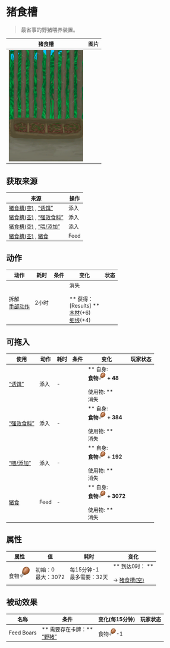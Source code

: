 # 猪食槽  
> 最省事的野猪喂养装置。  
  
  猪食槽  |   图片   
 ----  |  ----:   
   |  <img decoding="async" src="Sprite/BoarFeeder.png" href="a.md" style="max-width:300px;max-height:300px;">   
  
## 获取来源  
来源  |  操作  
----  |  ----  
[猪食槽(空)](BoarFeederEmpty.md) , [“诱饵”](tag_Bait.md)  |  添入  
[猪食槽(空)](BoarFeederEmpty.md) , [“强效食料”](tag_FeedRich.md)  |  添入  
[猪食槽(空)](BoarFeederEmpty.md) , [“喂/添加”](tag_Feed.md)  |  添入  
[猪食槽(空)](BoarFeederEmpty.md) , [猪食](FeedBoar.md)  |  Feed  
## 动作  
动作  |  耗时  |  条件  |  变化  |  状态  
----  |  ----  |  ----  |  ----  |  ----  
拆解<br>[手部动作](HandAction.md)  |  2小时  |    |  消失<br><br>** 获得： **<br>** [Results] **<br>  [木材](Wood.md)(+6)<br>  [细线](CordFiber.md)(+4)<br>  |    
## 可拖入  
使用  |  动作  |  耗时  |  条件  |  变化  |  玩家状态  
----  |  ----  |  ----  |  ----  |  ----  |  ----  
[“诱饵”](tag_Bait.md)  |  添入<br>  |  -  |    |  ** 自身: **<br>食物<img decoding="async" src="Sprite/Hunger.png" href="a.md" style="max-width:20px;max-height:20px;"> + 48<br><br>** 使用物: **<br>消失  |    
[“强效食料”](tag_FeedRich.md)  |  添入<br>  |  -  |    |  ** 自身: **<br>食物<img decoding="async" src="Sprite/Hunger.png" href="a.md" style="max-width:20px;max-height:20px;"> + 384<br><br>** 使用物: **<br>消失  |    
[“喂/添加”](tag_Feed.md)  |  添入<br>  |  -  |    |  ** 自身: **<br>食物<img decoding="async" src="Sprite/Hunger.png" href="a.md" style="max-width:20px;max-height:20px;"> + 192<br><br>** 使用物: **<br>消失  |    
[猪食](FeedBoar.md)  |  Feed<br>  |  -  |    |  ** 自身: **<br>食物<img decoding="async" src="Sprite/Hunger.png" href="a.md" style="max-width:20px;max-height:20px;"> + 3072<br><br>** 使用物: **<br>消失  |    
## 属性   
属性  |  值  |  耗时  |  变化  
----  |  ----  |  ----  |  ----  
食物<img decoding="async" src="Sprite/Hunger.png" href="a.md" style="max-width:30px;max-height:30px;">  |  初始：0<br>最大：3072  |  每15分钟-1<br>最多需要：32天  |  ** 到达0时： **<br><br>→ [猪食槽(空)](BoarFeederEmpty.md)  
## 被动效果  
名称  |  条件  |  变化(每15分钟)  |  玩家状态  
----  |  ----  |  ----  |  ----  
Feed Boars  |  ** 需要存在卡牌：**<br>[“野猪”](tag_Boar.md)  |  食物<img decoding="async" src="Sprite/Hunger.png" href="a.md" style="max-width:20px;max-height:20px;">-1  |    
